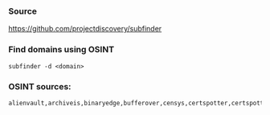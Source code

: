 ### Source
https://github.com/projectdiscovery/subfinder  

### Find domains using OSINT
```
subfinder -d <domain>
```

### OSINT sources:
```
alienvault,archiveis,binaryedge,bufferover,censys,certspotter,certspotterold,commoncrawl,crtsh,digicert,dnsdumpster,dnsdb,entrust,googleter,hackertarget,intelx,ipv4info,passivetotal,rapiddns,securitytrails,shodan,sitedossier,sublist3r,spyse,threatcrowd,threatminer,urlscan,virustotal,waybackarchive,zoomeye
```

